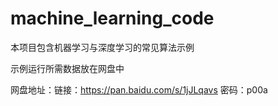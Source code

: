 # machine_learning_code

本项目包含机器学习与深度学习的常见算法示例

示例运行所需数据放在网盘中 

网盘地址：链接：https://pan.baidu.com/s/1jJLqavs 密码：p00a
